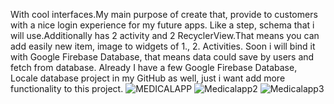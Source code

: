 With cool interfaces.My main purpose of create that, provide to customers with a nice login experience for my future apps. Like a step, schema that i will use.Additionally has 2 activity and 2 RecyclerView.That means you can add easily new item, image to widgets of 1., 2. Activities. Soon i will bind it with Google Firebase Database, that means data could save by users and fetch from database. Already I have a few Google Firebase Database, Locale database project in my GitHub as well, just i want add more functionality to this project.
![MEDICALAPP](https://github.com/gacmalony/MedicalUI/assets/154236584/8dcfd98d-8bb0-4858-ab76-14af351e42c9)
![Medicalapp2](https://github.com/gacmalony/MedicalUI/assets/154236584/7e1af34f-a313-4d2e-aeb8-1ff8d49146fb)
![Medicalapp3](https://github.com/gacmalony/MedicalUI/assets/154236584/ebd89511-75ed-4b10-bd6f-f686823ff77f)
